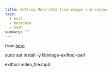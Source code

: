 ```yaml
---
title: Getting Meta-data from images and videos
tags:
  - exif
  - metadata
  - bash
summary: ""
---
```


from [here](https://unix.stackexchange.com/questions/131186/get-metadata-from-a-video-in-the-terminal)


sudo apt install -y libimage-exiftool-perl

exiftool video_file.mp4 